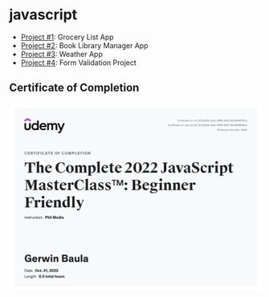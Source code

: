 # javascript

- [Project #1](https://project-1ne.netlify.app/): Grocery List App
- [Project #2](https://project-2wo.netlify.app/): Book Library Manager App
- [Project #3](https://project-3hree.netlify.app/): Weather App
- [Project #4](https://project-4our.netlify.app/): Form Validation Project

## Certificate of Completion

![Certificate](certificate-of-completion.jpg)
